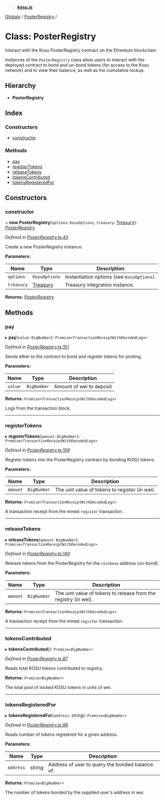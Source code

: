 > **[kosu.js](../README.md)**

[Globals](../globals.md) / [PosterRegistry](posterregistry.md) /

# Class: PosterRegistry

Interact with the Kosu PosterRegistry contract on the Ethereum blockchain.

Instances of the `PosterRegistry` class allow users to interact with the
deployed contract to bond and un-bond tokens (for access to the Kosu network)
and to view their balance, as well as the cumulative lockup.

## Hierarchy

-   **PosterRegistry**

## Index

### Constructors

-   [constructor](posterregistry.md#constructor)

### Methods

-   [pay](posterregistry.md#pay)
-   [registerTokens](posterregistry.md#registertokens)
-   [releaseTokens](posterregistry.md#releasetokens)
-   [tokensContributed](posterregistry.md#tokenscontributed)
-   [tokensRegisteredFor](posterregistry.md#tokensregisteredfor)

## Constructors

### constructor

\+ **new PosterRegistry**(`options`: `KosuOptions`, `treasury`: [Treasury](treasury.md)): _[PosterRegistry](posterregistry.md)_

_Defined in [PosterRegistry.ts:43](https://github.com/ParadigmFoundation/kosu-monorepo/blob/a7ce3d5b/packages/kosu-contract-helpers/src/PosterRegistry.ts#L43)_

Create a new PosterRegistry instance.

**Parameters:**

| Name       | Type                    | Description                                |
| ---------- | ----------------------- | ------------------------------------------ |
| `options`  | `KosuOptions`           | Instantiation options (see `KosuOptions`). |
| `treasury` | [Treasury](treasury.md) | Treasury integration instance.             |

**Returns:** _[PosterRegistry](posterregistry.md)_

## Methods

### pay

▸ **pay**(`value`: `BigNumber`): _`Promise<TransactionReceiptWithDecodedLogs>`_

_Defined in [PosterRegistry.ts:151](https://github.com/ParadigmFoundation/kosu-monorepo/blob/a7ce3d5b/packages/kosu-contract-helpers/src/PosterRegistry.ts#L151)_

Sends ether to the contract to bond and register tokens for posting.

**Parameters:**

| Name    | Type        | Description              |
| ------- | ----------- | ------------------------ |
| `value` | `BigNumber` | Amount of wei to deposit |

**Returns:** _`Promise<TransactionReceiptWithDecodedLogs>`_

Logs from the transaction block.

---

### registerTokens

▸ **registerTokens**(`amount`: `BigNumber`): _`Promise<TransactionReceiptWithDecodedLogs>`_

_Defined in [PosterRegistry.ts:109](https://github.com/ParadigmFoundation/kosu-monorepo/blob/a7ce3d5b/packages/kosu-contract-helpers/src/PosterRegistry.ts#L109)_

Register tokens into the PosterRegistry contract by bonding KOSU tokens.

**Parameters:**

| Name     | Type        | Description                                    |
| -------- | ----------- | ---------------------------------------------- |
| `amount` | `BigNumber` | The uint value of tokens to register (in wei). |

**Returns:** _`Promise<TransactionReceiptWithDecodedLogs>`_

A transaction receipt from the mined `register` transaction.

---

### releaseTokens

▸ **releaseTokens**(`amount`: `BigNumber`): _`Promise<TransactionReceiptWithDecodedLogs>`_

_Defined in [PosterRegistry.ts:140](https://github.com/ParadigmFoundation/kosu-monorepo/blob/a7ce3d5b/packages/kosu-contract-helpers/src/PosterRegistry.ts#L140)_

Release tokens from the PosterRegistry for the `coinbase` address (un-bond).

**Parameters:**

| Name     | Type        | Description                                                     |
| -------- | ----------- | --------------------------------------------------------------- |
| `amount` | `BigNumber` | The uint value of tokens to release from the registry (in wei). |

**Returns:** _`Promise<TransactionReceiptWithDecodedLogs>`_

A transaction receipt from the mined `register` transaction.

---

### tokensContributed

▸ **tokensContributed**(): _`Promise<BigNumber>`_

_Defined in [PosterRegistry.ts:87](https://github.com/ParadigmFoundation/kosu-monorepo/blob/a7ce3d5b/packages/kosu-contract-helpers/src/PosterRegistry.ts#L87)_

Reads total KOSU tokens contributed to registry.

**Returns:** _`Promise<BigNumber>`_

The total pool of locked KOSU tokens in units of wei.

---

### tokensRegisteredFor

▸ **tokensRegisteredFor**(`address`: string): _`Promise<BigNumber>`_

_Defined in [PosterRegistry.ts:98](https://github.com/ParadigmFoundation/kosu-monorepo/blob/a7ce3d5b/packages/kosu-contract-helpers/src/PosterRegistry.ts#L98)_

Reads number of tokens registered for a given address.

**Parameters:**

| Name      | Type   | Description                                     |
| --------- | ------ | ----------------------------------------------- |
| `address` | string | Address of user to query the bonded balance of. |

**Returns:** _`Promise<BigNumber>`_

The number of tokens bonded by the supplied user's address in wei.
